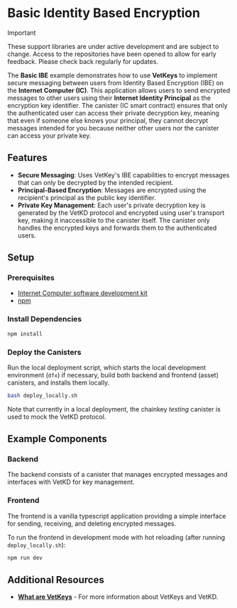 # Basic Identity Based Encryption

> [!IMPORTANT]  
> These support libraries are under active development and are subject to change. Access to the repositories have been opened to allow for early feedback. Please check back regularly for updates.

The **Basic IBE** example demonstrates how to use **VetKeys** to implement secure messaging between users from Identity Based Encryption (IBE) on the **Internet Computer (IC)**. This application allows users to send encrypted messages to other users using their **Internet Identity Principal** as the encryption key identifier. The canister (IC smart contract) ensures that only the authenticated user can access their private decryption key, meaning that even if someone else knows your principal, they cannot decrypt messages intended for you because neither other users nor the canister can access your private key.

## Features

- **Secure Messaging**: Uses VetKey's IBE capabilities to encrypt messages that can only be decrypted by the intended recipient.
- **Principal-Based Encryption**: Messages are encrypted using the recipient's principal as the public key identifier.
- **Private Key Management**: Each user's private decryption key is generated by the VetKD protocol and encrypted using user's transport key, making it inaccessible to the canister itself. The canister only handles the encrypted keys and forwards them to the authenticated users.

## Setup

### Prerequisites

- [Internet Computer software development kit](https://internetcomputer.org/docs/building-apps/getting-started/install)
- [npm](https://www.npmjs.com/package/npm)

### Install Dependencies

```bash
npm install
```

### Deploy the Canisters

Run the local deployment script, which starts the local development environment (`dfx`) if necessary, build both backend and frontend (asset) canisters, and installs them locally.
```bash
bash deploy_locally.sh
```

Note that currently in a local deployment, the chainkey *testing* canister is used to mock the VetKD protocol.

## Example Components

### Backend

The backend consists of a canister that manages encrypted messages and interfaces with VetKD for key management.

### Frontend

The frontend is a vanilla typescript application providing a simple interface for sending, receiving, and deleting encrypted messages.

To run the frontend in development mode with hot reloading (after running `deploy_locally.sh`):

```bash
npm run dev
```

## Additional Resources

- **[What are VetKeys](https://internetcomputer.org/docs/building-apps/network-features/encryption/vetkeys)** - For more information about VetKeys and VetKD.
